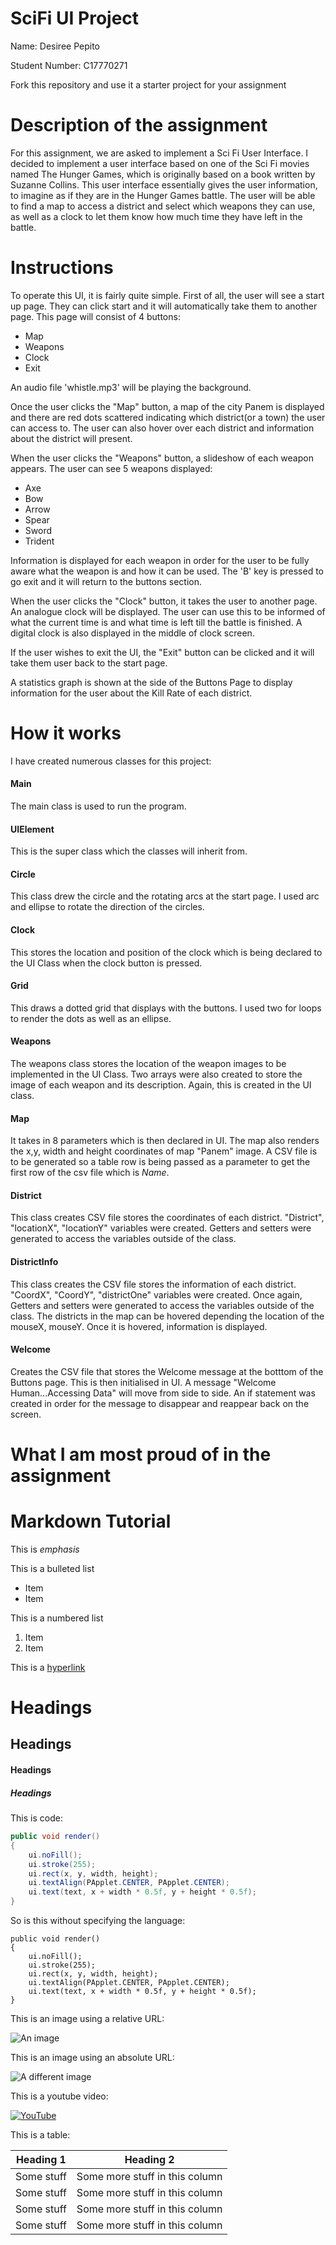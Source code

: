# SciFi UI Project

Name: Desiree Pepito

Student Number: C17770271

Fork this repository and use it a starter project for your assignment

# Description of the assignment
For this assignment, we are asked to implement a Sci Fi User Interface.  I decided to implement a user interface based on one of the Sci Fi movies named The Hunger Games, which is originally based on a book written by Suzanne Collins. This user interface essentially gives the user information, to imagine as if they are in the Hunger Games battle. The user will be able to find a map to access a district and select which weapons they can use, as well as a clock to let them know how much time they have left in the battle.

# Instructions
 
 To operate this UI, it is fairly quite simple. First of all, the user will see a start up page. They can click start and it will automatically take them to another page. This page will consist of 4 buttons: 
 - Map
 - Weapons
 - Clock 
 - Exit
 
An audio file 'whistle.mp3' will be playing the background.

Once the user clicks the "Map" button, a map of the city Panem is displayed and there are red dots scattered indicating which district(or a town) the user can access to. The user can also hover over each district and information about the district will present.

When the user clicks the "Weapons" button, a slideshow of each weapon appears. 
The user can see 5 weapons displayed: 
- Axe
- Bow 
- Arrow
- Spear
- Sword 
- Trident

Information is displayed for each weapon in order for the user to be fully aware what the weapon is and how it can be used. The 'B' key is pressed to go exit and it will return to the buttons section.

When the user clicks the "Clock" button, it takes the user to another page. An analogue clock will be displayed. The user can use this to be informed of what the current time is and what time is left till the battle is finished. A digital clock is also displayed in the middle of clock screen.

If the user wishes to exit the UI, the "Exit" button can be clicked and it will take them user back to the start page.

 A statistics graph is shown at the side of the Buttons Page to display information for the user about the Kill Rate of each district.

# How it works

I have created numerous classes for this project: 
 
#### Main

The main class is used to run the program.

#### UIElement

This is the super class which the classes will inherit from.

#### Circle

This class drew the circle and the rotating arcs at the start page. I used arc and ellipse to rotate the direction of the circles.

#### Clock 
This stores the location and position of the clock which is being declared to the UI Class when the clock button is pressed.

#### Grid 

This draws a dotted grid that displays with the buttons. I used two for loops to render the dots as well as an ellipse. 

#### Weapons

The weapons class stores the location of the weapon images to be implemented in the UI Class. 
Two arrays were also created to store the image of each weapon and its description. Again, this is created in the UI class.

#### Map

It takes in 8 parameters which is then declared in UI. The map also renders the x,y, width and height coordinates of map "Panem" image. A CSV file is to be generated so a table row is being passed as a parameter to get the first row of the csv file which is *Name*. 

#### District
This class creates CSV file stores the coordinates of each district. "District", "locationX", "locationY" variables were created.
Getters and setters were generated to access the variables outside of the class.

#### DistrictInfo
This class creates the CSV file stores the information of each district. "CoordX", "CoordY", "districtOne" variables were created.
Once again, Getters and setters were generated to access the variables outside of the class.
The districts in the map can be hovered depending the location of the mouseX, mouseY. Once it is hovered, information is displayed.

#### Welcome 

Creates the CSV file that stores the Welcome message at the botttom of the Buttons page. This is then initialised in UI.
A message "Welcome Human...Accessing Data" will move from side to side. An if statement was created in order for the message to disappear and reappear back on the screen.


# What I am most proud of in the assignment

# Markdown Tutorial

This is *emphasis*

This is a bulleted list

- Item
- Item

This is a numbered list

1. Item
1. Item

This is a [hyperlink](http://bryanduggan.org)

# Headings
## Headings
#### Headings
##### Headings

This is code:

```Java
public void render()
{
	ui.noFill();
	ui.stroke(255);
	ui.rect(x, y, width, height);
	ui.textAlign(PApplet.CENTER, PApplet.CENTER);
	ui.text(text, x + width * 0.5f, y + height * 0.5f);
}
```

So is this without specifying the language:

```
public void render()
{
	ui.noFill();
	ui.stroke(255);
	ui.rect(x, y, width, height);
	ui.textAlign(PApplet.CENTER, PApplet.CENTER);
	ui.text(text, x + width * 0.5f, y + height * 0.5f);
}
```

This is an image using a relative URL:

![An image](images/p8.png)

This is an image using an absolute URL:

![A different image](https://bryanduggandotorg.files.wordpress.com/2019/02/infinite-forms-00045.png?w=595&h=&zoom=2)

This is a youtube video:

[![YouTube](http://img.youtube.com/vi/J2kHSSFA4NU/0.jpg)](https://www.youtube.com/watch?v=J2kHSSFA4NU)

This is a table:

| Heading 1 | Heading 2 |
|-----------|-----------|
|Some stuff | Some more stuff in this column |
|Some stuff | Some more stuff in this column |
|Some stuff | Some more stuff in this column |
|Some stuff | Some more stuff in this column |

